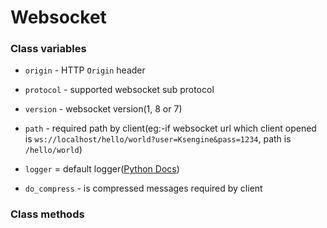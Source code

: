 
# Websocket
### Class variables
- `origin` - HTTP `Origin` header

- `protocol` - supported websocket sub protocol

- `version` - websocket version(1, 8 or 7)

- `path` - required path by client(eg:-if websocket url which client opened is `ws://localhost/hello/world?user=Ksengine&pass=1234`, path is `/hello/world`)

- `logger` = default logger([Python Docs](https://docs.python.org/3/library/logging.html))

- `do_compress` - is compressed messages required by client

### Class methods
